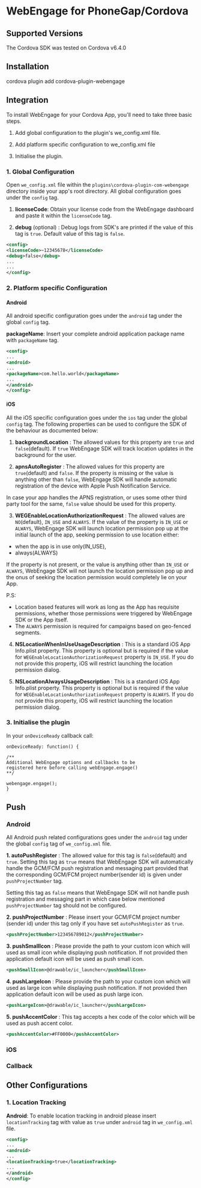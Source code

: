 WebEngage for PhoneGap/Cordova
========

## Supported Versions

The Cordova SDK was tested on Cordova v6.4.0

## Installation

cordova plugin add cordova-plugin-webengage

## Integration

To install WebEngage for your Cordova App, you'll need to take three basic steps.

1. Add global configuration to the plugin's we_config.xml file.

2. Add platform specific configuration to we_config.xml file

3. Initialise the plugin.



### 1. Global Configuration

Open `we_config.xml` file within the `plugins\cordova-plugin-com-webengage` directory inside your app's root directory. All global configuration goes under the `config` tag.


1. **licenseCode**: Obtain your license code from the WebEngage dashboard and paste it within the `licenseCode` tag.



2. **debug** (optional) : Debug logs from SDK's are printed if the value of this tag is `true`. Default value of this tag is `false`.

```xml 
<config>
<licenseCode>~12345678</licenseCode>
<debug>false</debug>
...
...
</config>
```


### 2. Platform specific Configuration

#### Android

All android specific configuration goes under the `android` tag under the global `config` tag.

**packageName**: Insert your complete android application package name with `packageName` tag.

```xml
<config>
...
<android>
...
<packageName>com.hello.world</packageName>
...
</android>
</config>
```

#### iOS

All the iOS specific configuration goes under the `ios` tag under the global `config` tag. The following properties can be used to configure the SDK of the behaviour as documented below:

1. **backgroundLocation** : The allowed values for this property are `true` and `false`(default). If `true` WebEngage SDK will track location updates in the background for the user.

2. **apnsAutoRegister** : The allowed values for this property are `true`(default) and `false`. If the property is missing or the value is anything other than `false`, WebEngage SDK will handle automatic registration of the device with Apple Push Notification Service. 

In case your app handles the APNS registration, or uses some other third party tool for the same, `false` value should be used for this property.

3. **WEGEnableLocationAuthorizationRequest** : The allowed values are `NO`(default), `IN_USE` and `ALWAYS`. 
If the value of the property is `IN_USE` or `ALWAYS`, WebEngage SDK will launch location permission pop up at the initial launch of the app, seeking permission to use location either: 
- when the app is in use only(IN_USE),
- always(ALWAYS)

If the property is not present, or the value is anything other than `IN_USE` or `ALWAYS`, WebEngage SDK will not launch the location permission pop up and the onus of seeking the location permission would completely lie on your App.

P.S: 
- Location based features will work as long as the App has requisite permissions, whether those permissions were triggered by WebEngage SDK or the App itself. 
- The `ALWAYS` permission is required for campaigns based on geo-fenced segments.

4. **NSLocationWhenInUseUsageDescription** : This is a standard iOS App Info.plist property. This property is optional but is required if the value for `WEGEnableLocationAuthorizationRequest` property is `IN_USE`. If you do not provide this property, iOS will restrict launching the location permission dialog.

5. **NSLocationAlwaysUsageDescription** : This is a standard iOS App Info.plist property. This property is optional but is required if the value for `WEGEnableLocationAuthorizationRequest` property is `ALWAYS`. If you do not provide this property, iOS will restrict launching the location permission dialog.

### 3. Initialise the plugin

In your `onDeviceReady` callback call:


```
onDeviceReady: function() {

/**
Additional WebEngage options and callbacks to be 
registered here before calling webEngage.engage()
**/

webengage.engage();
}
``` 


## Push

### Android

All Android push related configurations goes under the `android` tag under the global `config` tag of `we_config.xml` file.

**1. autoPushRegister** : The allowed value for this tag is `false`(default) and `true`. Setting this tag as `true` means that WebEngage SDK will automatically handle the GCM/FCM push registration and messaging part provided that the corresponding GCM/FCM project number(sender id) is given under `pushProjectNumber` tag. 

Setting this tag as `false` means that WebEngage SDK will not handle push registration and messaging part in which case below mentioned `pushProjectNumber` tag should not be configured.

**2. pushProjectNumber** : Please insert your GCM/FCM project number (sender id) under this tag only if you have set `autoPushRegister` as `true`.

```xml
<pushProjectNumber>123456789012</pushProjectNumber>
```

**3. pushSmallIcon** : Please provide the path to your custom icon which will used as small icon while displaying push notification. If not provided then application default icon will be used as push small icon.

```xml
<pushSmallIcon>@drawable/ic_launcher</pushSmallIcon>
```

**4. pushLargeIcon** : Please provide the path to your custom icon which will used as large icon while displaying push notification. If not provided then application default icon will be used as push large icon.

```xml
<pushLargeIcon>@drawable/ic_launcher</pushLargeIcon>
```

**5. pushAccentColor** : This tag accepts a hex code of the color which will be used as push accent color.

```xml
<pushAccentColor>#FF0000</pushAccentColor>
```


### iOS


### Callback


## Other Configurations

### 1. Location Tracking

**Android**: To enable location tracking in android please insert `locationTracking` tag with value as `true` under `android` tag in `we_config.xml` file.
```xml
<config>
...
<android>
...
<locationTracking>true</locationTracking>
...
</android>
</config>
```
















